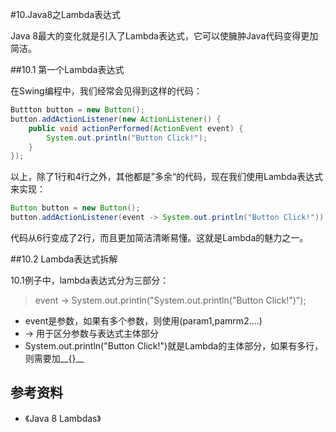 #10.Java8之Lambda表达式

Java 8最大的变化就是引入了Lambda表达式，它可以使臃肿Java代码变得更加简洁。

##10.1 第一个Lambda表达式

在Swing编程中，我们经常会见得到这样的代码：

```java
Buttton button = new Button();
button.addActionListener(new ActionListener() {
    public void actionPerformed(ActionEvent event) {
        System.out.println("Button Click!");
    }
});
```

以上，除了1行和4行之外，其他都是”多余“的代码，现在我们使用Lambda表达式来实现：

```java
Button button = new Button();
button.addActionListener(event -> System.out.println("Button Click!"));
```

代码从6行变成了2行，而且更加简洁清晰易懂。这就是Lambda的魅力之一。

##10.2 Lambda表达式拆解

10.1例子中，lambda表达式分为三部分：

> event -> System.out.println("System.out.println("Button Click!")");

 * event是参数，如果有多个参数，则使用(param1,pamrm2....)
 * -> 用于区分参数与表达式主体部分
 * System.out.println("Button Click!")就是Lambda的主体部分，如果有多行，则需要加__{}__



## 参考资料
  
  * 《Java 8 Lambdas》

